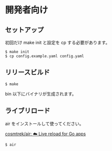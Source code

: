 # 開発者向け

## セットアップ

初回だけ make init と設定を cp する必要があります。

```console
$ make init
$ cp config.example.yaml config.yaml
```

## リリースビルド

```console
$ make
```

bin 以下にバイナリが生成されます。

## ライブリロード

air をインストールして使ってください。

[cosmtrek/air: ☁️ Live reload for Go apps](https://github.com/cosmtrek/air)

```console
$ air
```

